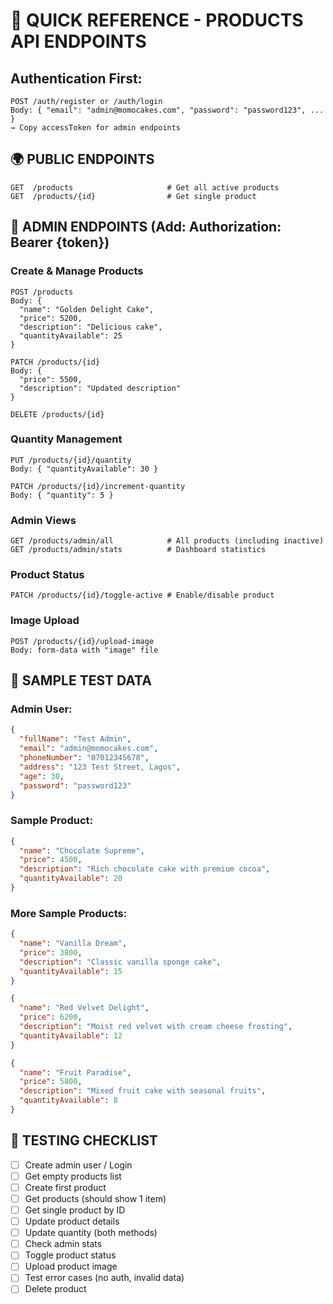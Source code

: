 # 🚀 QUICK REFERENCE - PRODUCTS API ENDPOINTS

## Authentication First:
```
POST /auth/register or /auth/login
Body: { "email": "admin@momocakes.com", "password": "password123", ... }
→ Copy accessToken for admin endpoints
```

## 🌍 PUBLIC ENDPOINTS
```
GET  /products                     # Get all active products
GET  /products/{id}                # Get single product
```

## 🔑 ADMIN ENDPOINTS (Add: Authorization: Bearer {token})

### Create & Manage Products
```
POST /products
Body: {
  "name": "Golden Delight Cake",
  "price": 5200,
  "description": "Delicious cake",
  "quantityAvailable": 25
}

PATCH /products/{id}
Body: {
  "price": 5500,
  "description": "Updated description"
}

DELETE /products/{id}
```

### Quantity Management
```
PUT /products/{id}/quantity
Body: { "quantityAvailable": 30 }

PATCH /products/{id}/increment-quantity
Body: { "quantity": 5 }
```

### Admin Views
```
GET /products/admin/all            # All products (including inactive)
GET /products/admin/stats          # Dashboard statistics
```

### Product Status
```
PATCH /products/{id}/toggle-active # Enable/disable product
```

### Image Upload
```
POST /products/{id}/upload-image
Body: form-data with "image" file
```

## 📝 SAMPLE TEST DATA

### Admin User:
```json
{
  "fullName": "Test Admin",
  "email": "admin@momocakes.com", 
  "phoneNumber": "07012345678",
  "address": "123 Test Street, Lagos",
  "age": 30,
  "password": "password123"
}
```

### Sample Product:
```json
{
  "name": "Chocolate Supreme",
  "price": 4500,
  "description": "Rich chocolate cake with premium cocoa",
  "quantityAvailable": 20
}
```

### More Sample Products:
```json
{
  "name": "Vanilla Dream",
  "price": 3800,
  "description": "Classic vanilla sponge cake",
  "quantityAvailable": 15
}

{
  "name": "Red Velvet Delight", 
  "price": 6200,
  "description": "Moist red velvet with cream cheese frosting",
  "quantityAvailable": 12
}

{
  "name": "Fruit Paradise",
  "price": 5800,
  "description": "Mixed fruit cake with seasonal fruits",
  "quantityAvailable": 8
}
```

## 🎯 TESTING CHECKLIST

- [ ] Create admin user / Login
- [ ] Get empty products list
- [ ] Create first product  
- [ ] Get products (should show 1 item)
- [ ] Get single product by ID
- [ ] Update product details
- [ ] Update quantity (both methods)
- [ ] Check admin stats
- [ ] Toggle product status
- [ ] Upload product image
- [ ] Test error cases (no auth, invalid data)
- [ ] Delete product
